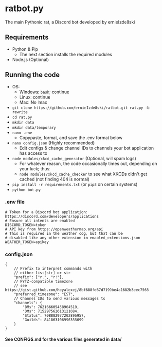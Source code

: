 # ratbot.py

The main Pythonic rat, a Discord bot developed by ernieIzde8ski

## Requirements

- Python & Pip
  - The next section installs the required modules
- Node.js (Optional)

## Running the code

- OS:
  - Windows: `bash`; continue
  - Linux: continue
  - Mac: No lmao
- `git clone https://github.com/ernieIzde8ski/ratbot.git rat.py -b rewrite`
- `cd rat.py`
- `mkdir data`
- `mkdir data/temporary`
- `nano .env`
  - Copypaste, format, and save the .env format below
- `nano config.json` (Highly recommended)
  - Edit configs & change channel IDs to channels your bot application has access to
- `node modules/xkcd_cache_generator` (Optional, will spam logs)
  - For whatever reason, the code occasionally times out, depending on your luck; thus:
  - `node modules/xkcd_cache_checker` to see what XKCDs didn't get cached (not finding 404 is normal)
- `pip install -r requirements.txt` (or `pip3` on certain systems)
- `python bot.py`

### .env file

```Shell
# Token for a Discord bot application: https://discord.com/developers/applications
# Ensure all intents are enabled
DISCORD_TOKEN=token
# API key from https://openweathermap.org/api
# This is required in the weather cog, but that can be
# disabled like any other extension in enabled_extensions.json
WEATHER_TOKEN=apikey
```

### config.json

```JSONC
{   
    // Prefix to interpret commands with
    // either list[str] or str 
    "prefix": ["r.", "r!"],
    // PYTZ-compatible timezone
    // see https://gist.github.com/heyalexej/8bf688fd67d7199be4a1682b3eec7568
    "preferred_timezone": "EST",
    // Channel IDs to send various messages to
    "channels": {
        "BMs": 762166605458964510,
        "DMs": 715297562613121084,
        "Status": 708882977202896957,
        "Guilds": 841863106996338699
    }
}
```

#### See CONFIGS.md for the various files generated in data/
